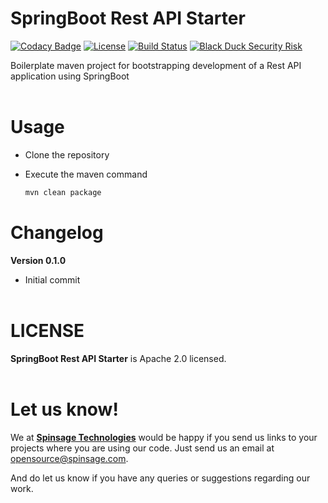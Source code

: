
# SpringBoot Rest API Starter

[![Codacy Badge](https://api.codacy.com/project/badge/Grade/503386f7e4f14a14b65fb3bd603b9c34)](https://app.codacy.com/gh/spinsage/springboot-starter-restapi?utm_source=github.com&utm_medium=referral&utm_content=spinsage/springboot-starter-restapi&utm_campaign=Badge_Grade)
[![License](https://img.shields.io/badge/License-Apache%202.0-blue.svg)](https://opensource.org/licenses/Apache-2.0)
[![Build Status](https://travis-ci.com/spinsage/springboot-starter-restapi.svg?branch=main)](https://travis-ci.com/spinsage/springboot-starter-restapi)
[![Black Duck Security Risk](https://copilot.blackducksoftware.com/github/repos/spinsage/springboot-starter-restapi/branches/main/badge-risk.svg)](https://copilot.blackducksoftware.com/github/repos/spinsage/springboot-starter-restapi/branches/main)

Boilerplate maven project for bootstrapping development of a Rest API application using SpringBoot
<br><br>
# Usage
- Clone the repository
- Execute the maven command

	```bash
	mvn clean package
	```
# Changelog
**Version 0.1.0**
- Initial commit
<br><br>

# LICENSE
**SpringBoot Rest API Starter** is Apache 2.0 licensed.
<br><br>

# Let us know!
We at [**Spinsage Technologies**](https://www.spinsage.com/) would be happy if you send us links to your projects where you are using our code. Just send us an email at [opensource@spinsage.com](mailto:opensource@spinsage.com). 

And do let us know if you have any queries or suggestions regarding our work.
